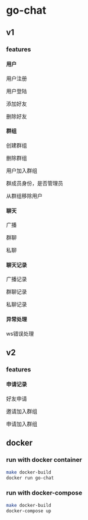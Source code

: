 # go-chat



## v1

### features

#### 用户

用户注册

用户登陆

添加好友

删除好友

#### 群组

创建群组

删除群组

用户加入群组

群成员身份，是否管理员

从群组移除用户

#### 聊天

广播

群聊

私聊

#### 聊天记录

广播记录

群聊记录

私聊记录

#### 异常处理

ws错误处理



## v2

### features

#### 申请记录

好友申请

邀请加入群组

申请加入群组

## docker

### run with docker container
```bash
make docker-build
docker run go-chat
```

### run with docker-compose
```bash
make docker-build
docker-compose up
```
